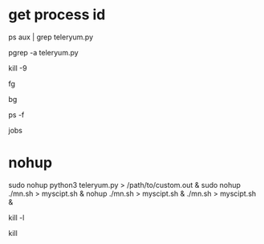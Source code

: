 # get process id
ps aux | grep teleryum.py

pgrep -a teleryum.py

kill -9 <number>

fg

bg

ps -f

jobs

# nohup
sudo nohup python3 teleryum.py > /path/to/custom.out &
sudo nohup ./mn.sh > myscipt.sh &
nohup ./mn.sh > myscipt.sh &
./mn.sh > myscipt.sh &

kill -l

kill <PID>